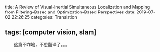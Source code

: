 title: A Review of Visual-Inertial Simultaneous Localization and Mapping from
  Filtering-Based and Optimization-Based Perspectives
date: 2019-07-02 22:26:25
categories: Translation

tags: [computer vision, slam]
---

　　这篇不咋地，不想翻译了。。。

<!-- more -->

